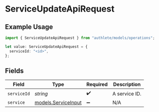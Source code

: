 # ServiceUpdateApiRequest

## Example Usage

```typescript
import { ServiceUpdateApiRequest } from "authlete/models/operations";

let value: ServiceUpdateApiRequest = {
  serviceId: "<id>",
};
```

## Fields

| Field                                               | Type                                                | Required                                            | Description                                         |
| --------------------------------------------------- | --------------------------------------------------- | --------------------------------------------------- | --------------------------------------------------- |
| `serviceId`                                         | *string*                                            | :heavy_check_mark:                                  | A service ID.                                       |
| `service`                                           | [models.ServiceInput](../../models/serviceinput.md) | :heavy_minus_sign:                                  | N/A                                                 |
